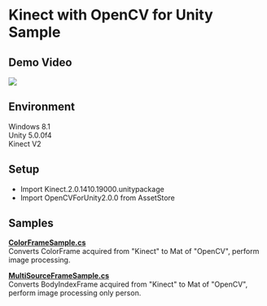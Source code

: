 Kinect with OpenCV for Unity Sample
====================

Demo Video
-----
[![](http://img.youtube.com/vi/_dvsSo8rzA8/0.jpg)](https://www.youtube.com/watch?v=_dvsSo8rzA8)

Environment
-----
Windows 8.1  
Unity 5.0.0f4  
Kinect V2

Setup
-----
* Import Kinect.2.0.1410.19000.unitypackage  
* Import OpenCVForUnity2.0.0 from AssetStore


Samples
-----
**[ColorFrameSample.cs](ColorFrameSample.cs)**  
Converts ColorFrame acquired from "Kinect" to Mat of "OpenCV", perform image processing.

**[MultiSourceFrameSample.cs](MultiSourceFrameSample.cs)**  
Converts BodyIndexFrame acquired from "Kinect" to Mat of "OpenCV", perform image processing only person.



